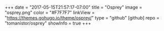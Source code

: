 +++
date = "2017-05-15T21:57:17-07:00"
title = "Osprey"
image = "osprey.png"
color = "#F7F7F7"
linkView = "https://themes.gohugo.io/theme/osprey/"
type = "github"
[github]
    repo = "tomanistor/osprey"
    showInfo = true
+++
